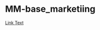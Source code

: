 # MM-base_marketiing
[Link Text](https://drive.google.com/file/d/1tEACwLO6N5IbORgAYWugcvjMbuIcDR23/view?usp=sharing)
